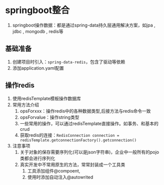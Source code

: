 # springboot整合

1. springboot操作数据：都是通过spring-data持久层通用解决方案，如jpa , jdbc , mongodb , redis等

## 基础准备

1. 创建项目时引入：`spring-data-redis`，包含了驱动等依赖
2. 添加application.yaml配置

## 操作redis

1. 使用redisTemplate模板操作数据库
2. 常用方法介绍
   1. opsForxxx：操作redis中的各种数据类型,后接方法与redis命令一致
   2. opsForvalue：操作string类型
   3. 一些常用的操作，可以通过redisTemplate直接操作。如事务、和基本的crud
   4. 获取redis的连接：`RedisConnection connection = redisTemplate.getconnectionFactory().getconnection()`
3. 注意事项
   1. 关于对象的保存需要序列化(可以是json字符串)，企业中一般所有的pojo类都会进行序列化
   2. 真实开发中不常用原生的方法，常常封装成一个工具类
      1. 工具添加组件@compoent,
      2. 使用时添加自动注入@autowrited




